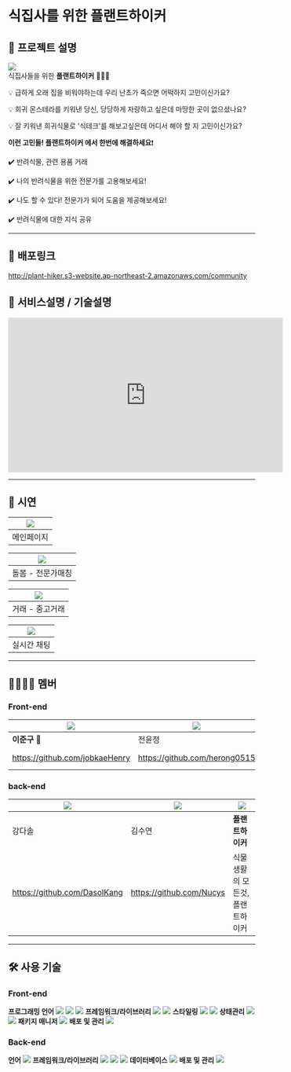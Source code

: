 # **식집사**를 위한 **플랜트하이커**

## :bookmark_tabs: 프로젝트 설명

<img src="https://img1.daumcdn.net/thumb/R1280x0/?scode=mtistory2&fname=https%3A%2F%2Fk.kakaocdn.net%2Fdn%2FxzsMs%2FbtrQJocdBOY%2Fl0UGKF6kqYqNekzUvFkRw0%2Fimg.jpg"><br>
식집사들을 위한 **플랜트하이커** 🙆🏻‍♂️

💡 급하게 오래 집을 비워야하는데 우리 난초가 죽으면 어떡하지 고민이신가요?

💡 희귀 몬스테라를 키워낸 당신, 당당하게 자랑하고 싶은데 마땅한 곳이 없으셨나요?

💡 잘 키워낸 희귀식물로 '식테크'를 해보고싶은데 어디서 해야 할 지 고민이신가요?

**이런 고민들! 플랜트하이커 에서 한번에 해결하세요**❗️

✔️ 반려식물, 관련 용품 거래

✔️ 나의 반려식물을 위한 전문가를 고용해보세요!

✔️ 나도 할 수 있다! 전문가가 되어 도움을 제공해보세요!

✔️ 반려식물에 대한 지식 공유

---

## 🔗 배포링크

http://plant-hiker.s3-website.ap-northeast-2.amazonaws.com/community

## 🚩 서비스설명 / 기술설명

<iframe width="560" height="315" src="https://www.youtube.com/embed/IBxLc_Vdz_A" title="YouTube video player" frameborder="0" allow="accelerometer; autoplay; clipboard-write; encrypted-media; gyroscope; picture-in-picture" allowfullscreen></iframe>

---

## :art: 시연

| <img src="https://blog.kakaocdn.net/dn/tjNpv/btrSWbueW7P/Lu7VC9GDlVz8kTTTYBj0f0/img.gif"/> |
| ------------------------------------------------------------------------------------------ |
| 메인페이지                                                                                 |

| <img src="https://blog.kakaocdn.net/dn/s5LX7/btrS8wrxny3/QN6YOHcwzCAbF6qrKZW04K/img.gif"/> |
| ------------------------------------------------------------------------------------------ |
| 돌봄 - 전문가매칭                                                                          |

| <img src="https://blog.kakaocdn.net/dn/kAZTN/btrSUSaSOFy/1Cd46etDHTgBUG5WR7P9T1/img.gif"/> |
| ------------------------------------------------------------------------------------------ |
| 거래 - 중고거래                                                                            |

| <img src="https://blog.kakaocdn.net/dn/BEzdZ/btrSWxRwZqT/Kj40EUkGyB3xEfPzxZ4zE0/img.gif"/> |
| ------------------------------------------------------------------------------------------ |
| 실시간 채팅                                                                                |

---

## :family_man_woman_girl_boy: 멤버

### Front-end

| <img src="https://blog.kakaocdn.net/dn/FMhSD/btrSHWMejS5/lKeFYfUiQbl0Q0wQHeS2q0/img.png"/> | <img src="https://blog.kakaocdn.net/dn/mA1pw/btrSLJqR79O/pM7RJACN7NmJj1sY8cjHhK/img.png"/> | <img src="https://blog.kakaocdn.net/dn/6PwBc/btrSHMQCumK/r63HSncKqAyELb6cjSVr8k/img.png"/> |
| ------------------------------------------------------------------------------------------ | ------------------------------------------------------------------------------------------ | ------------------------------------------------------------------------------------------ |
| **이준구** 🥇                                                                              | 전윤정                                                                                     | 정우시                                                                                     |
| https://github.com/jobkaeHenry                                                             | https://github.com/herong0515                                                              | https://github.com/wusi-hub                                                                |

### back-end

| <img src="https://blog.kakaocdn.net/dn/3Q3KE/btrSJS2UxTf/MDABwNPp7WqQukkJpLjBdk/img.png"/> | <img src="https://blog.kakaocdn.net/dn/cQvNmb/btrSJyp5WGX/Cpe2Mprbq1PzNYMumEWkRK/img.png"/> | <img src="https://img1.daumcdn.net/thumb/R1280x0/?scode=mtistory2&fname=https%3A%2F%2Fblog.kakaocdn.net%2Fdn%2FxzsMs%2FbtrQJocdBOY%2Fl0UGKF6kqYqNekzUvFkRw0%2Fimg.jpg"/> |
| ------------------------------------------------------------------------------------------ | ------------------------------------------------------------------------------------------- | ------------------------------------------------------------------------------------------------------------------------------------------------------------------------ |
| 강다솔                                                                                     | 김수연                                                                                      | **플랜트하이커**                                                                                                                                                         |
| https://github.com/DasolKang                                                               | https://github.com/Nucys                                                                    | 식물생활의 모든것, 플랜트하이커                                                                                                                                          |

---

## :hammer_and_wrench: 사용 기술

### Front-end

**프로그래밍 언어**
<img src="https://img.shields.io/badge/HTML5-E34F26?style=flat-square&logo=HTML5&logoColor=white"/> <img src="https://img.shields.io/badge/CSS3-1572B6?style=flat-square&logo=CSS3&logoColor=white"/> <img src="https://img.shields.io/badge/Typescript-3178C6?style=flat-square&logo=Typescript&logoColor=white"/>
**프레임워크/라이브러리**
<img src="https://img.shields.io/badge/React-61DAFB?style=flat-square&logo=React&logoColor=white"/> <img src="https://img.shields.io/badge/React_router-CA4245?style=flat-square&logo=react-router&logoColor=white"/>
**스타일링**
<img src="https://img.shields.io/badge/emotion-DB7093?style=flat-square&logo=styled-components&logoColor=white"/> <img src="https://img.shields.io/badge/ReactHookForm-EC5990?style=flat-square&logo=ReactHookForm&logoColor=white"/>
**상태관리**
<img src="https://img.shields.io/badge/Recoil-5466FB?style=flat-square&logo=react&logoColor=white"/> <img src="https://img.shields.io/badge/ReactQuery-FF4154?style=flat-square&logo=ReactQuery&logoColor=white"/>
**패키지 매니저**
<img src="https://img.shields.io/badge/Yarn-2C8EBB?style=flat-square&logo=Yarn&logoColor=white"/>
**배포 및 관리**
<img src="https://img.shields.io/badge/Amazon_AWS-232F3E?style=flat-square&logo=Amazon AWS&logoColor=white"/>
<br>

### Back-end

**언어**
<img src="https://img.shields.io/badge/Java-007396?style=flat-square&logoColor=white"/>
**프레임워크/라이브러리**
<img src="https://img.shields.io/badge/Spring-6DB33F?style=flat-square&logo=Spring&logoColor=white"/>
<img src="https://img.shields.io/badge/Spring_Boot-6DB33F?style=flat-square&logo=spring-boot&logoColor=white"/>
<img src="https://img.shields.io/badge/Spring_Security-6DB33F?style=flat-square&logo=Spring-Security&logoColor=white"/>
**데이터베이스**
<img src="https://img.shields.io/badge/MySQL-4479A1?style=flat-square&logo=MySQL&logoColor=white"/>
**배포 및 관리**
<img src="https://img.shields.io/badge/Amazon_AWS-232F3E?style=flat-square&logo=Amazon AWS&logoColor=white"/>
